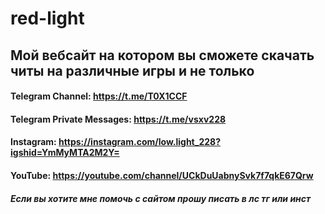 # red-light
## Мой вебсайт на котором вы сможете скачать читы на различные игры и не только

#### Telegram Channel: https://t.me/T0X1CCF
#### Telegram Private Messages: https://t.me/vsxv228
#### Instagram: https://instagram.com/low.light_228?igshid=YmMyMTA2M2Y=
#### YouTube: https://youtube.com/channel/UCkDuUabnySvk7f7qkE67Qrw

##### Если вы хотите мне помочь с сайтом прошу писать в лс тг или инст
